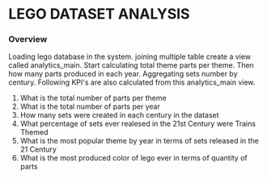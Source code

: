 # LEGO DATASET ANALYSIS 

### Overview

Loading lego database in the system. joining multiple table create a view called analytics_main. Start calculating total theme parts per theme. Then how many parts produced in each year. Aggregating sets number by century.
Following KPI's are also calculated from this analytics_main view.

1. What is the total number of parts per theme
2. What is the total number of parts per year
3. How many sets were created in each century in the dataset
4. What percentage of sets ever realesed in the 21st Century were Trains Themed
5. What is the most popular theme by year in terms of sets released  in the 21 Century
6. What is the most produced color of lego ever in terms of quantity of parts
 

